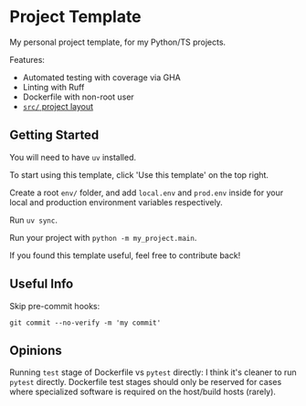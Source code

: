 # Project Template

My personal project template, for my Python/TS projects.

Features:

- Automated testing with coverage via GHA
- Linting with Ruff
- Dockerfile with non-root user
- [`src/` project layout][src-layout]

## Getting Started

You will need to have `uv` installed.

To start using this template, click 'Use this template' on the top right.

Create a root `env/` folder, and add `local.env` and `prod.env` inside for your local and production environment variables respectively.

Run `uv sync`.

Run your project with `python -m my_project.main`.

If you found this template useful, feel free to contribute back!

## Useful Info

Skip pre-commit hooks:

`git commit --no-verify -m 'my commit'`

## Opinions

Running `test` stage of Dockerfile vs `pytest` directly: I think it's cleaner to run `pytest` directly. Dockerfile test stages should only be reserved for cases where specialized software is required on the host/build hosts (rarely).

[src-layout]: https://docs.pytest.org/en/7.1.x/explanation/goodpractices.html#src-layout
